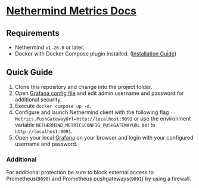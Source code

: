 # [Nethermind Metrics Docs](https://docs.nethermind.io/nethermind/ethereum-client/metrics/setting-up-local-metrics-infrastracture)

## Requirements

* Nethermind `v1.26.0` or later.
* Docker with Docker Compose plugin installed. ([Installation Guide](https://docs.docker.com/desktop/))

## Quick Guide

1. Clone this repository and change into the project folder.
2. Open [Grafana config file](grafana/config.ini) and edit admin username and password for additional security.
3. Execute `docker compose up -d`.
4. Configure and launch Nethermind client with the following flag `--Metrics.PushGatewayUrl=http://localhost:9091` or use the environment variable `NETHERMIND_METRICSCONFIG_PUSHGATEWAYURL` set to `http://localhost:9091`.
5. Open your local [Grafana](http://localhost:3000) on your browser and login with your configured username and password.

### Additional

For additional protection be sure to block external access to Prometheus(`9090`) and Prometheus pushgateways(`9091`) by using a firewall.
